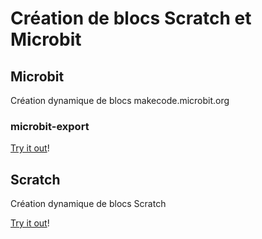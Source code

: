 # Création de blocs Scratch et Microbit

## Microbit
Création dynamique de blocs makecode.microbit.org

### microbit-export
[Try it out](https://webismagic.github.io/blocs/microbit/render/microbit-export/)!

## Scratch
Création dynamique de blocs Scratch

[Try it out](https://webismagic.github.io/blocs/scratch/)!


